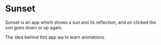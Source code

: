 # Sunset

Sunset is an app which shows a sun and its reflection, and on clicked the sun goes down or up again.

The idea behind this app wa to learn animations.
